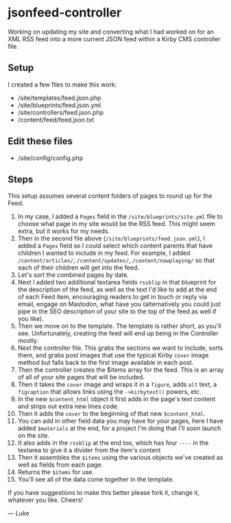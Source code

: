 # jsonfeed-controller
Working on updating my site and converting what I had worked on for an XML RSS feed into a more current JSON feed within a Kirby CMS controller file.

## Setup
I created a few files to make this work:
- /site/templates/feed.json.php
- /site/blueprints/feed.json.yml
- /site/controllers/feed.json.php
- /content/feed/feed.json.txt
  
## Edit these files
- /site/config/config.php

## Steps
This setup assumes several content folders of pages to round up for the Feed. 
1. In my case, I added a `Pages` field in the `/site/blueprints/site.yml`  file to choose what page in my site would be the RSS feed. This might seem extra, but it works for my needs.
2. Then in the second file above (`/site/blueprints/feed.json.yml`), I added a `Pages` field so I could select which content parents that have children I wanted to include in my feed. For example, I added `/content/articles/`, `/content/updates/`, `/content/nowplaying/` so that each of their children will get into the feed.
3. Let's sort the combined pages by date.
4. Next I added two additional textarea fields `rssblip` in that blueprint for the description of the feed, as well as the text I'd like to add at the end of each Feed item, encouraging readers to get in touch or reply via email, engage on Mastodon, what have you (alternatively you could just pipe in the SEO description of your site to the top of the feed as well if you like).
5. Then we move on to the template. The template is rather short, as you'll see. Unfortunately, creating the feed will end up being in the Controller mostly.
6. Next the controller file. This grabs the sections we want to include, sorts them, and grabs post images that use the typical Kirby `cover` image method but falls back to the first image available in each post.
7. Then the controller creates the $items array for the feed. This is an array of all of your site pages that will be included.
8. Then it takes the `cover` image and wraps it in a `figure`, adds `alt` text, a `figcaption` that allows links using the `->kirbytext()` powers, etc.
9. In the new `$content_html` object it first adds in the page's text content and strips out extra new lines code.
10. Then it adds the `cover` to the beginning of that new `$content_html`.
11. You can add in other field data you may have for your pages, here I have added `$materials` at the end, for a project I'm doing that I'll soon launch on the site.
12. It also adds in the `rssblip` at the end too, which has four `----` in the textarea to give it a divider from the item's content
13. Then it assembles the `$items` using the various objects we've created as well as fields from each page.
14. Returns the `$items` for use.
15. You'll see all of the data come together in the template.

If you have suggestions to make this better please fork it, change it, whatever you like. Cheers!

— Luke
